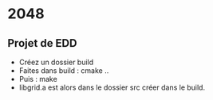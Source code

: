 # 2048
Projet de EDD
-------------

- Créez un dossier build
- Faites dans build : cmake ..
- Puis : make
- libgrid.a est alors dans le dossier src créer dans le build.
